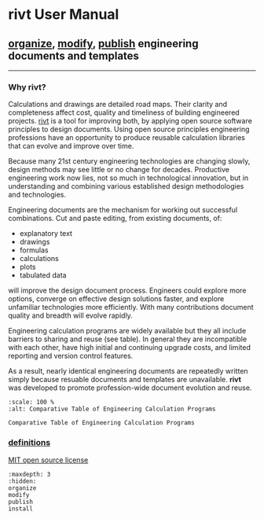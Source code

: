 
# **rivt** User Manual

## [organize](organize.md), [modify](modify.md), [publish](publish.md) engineering documents and templates


<hr>

### Why rivt?

Calculations and drawings are detailed road maps. Their clarity and
completeness affect cost, quality and timeliness of building engineered
projects. [rivt](terms.md#rivt) is a tool for improving both, by applying open
source software principles to design documents. Using open source principles
engineering professions have an opportunity to produce reusable calculation
libraries that can evolve and improve over time.

Because many 21st century engineering technologies are changing slowly, design
methods may see little or no change for decades. Productive engineering work
now lies, not so much in technological innovation, but in understanding and
combining various established design methodologies and technologies.

Engineering documents are the mechanism for working out successful
combinations. Cut and paste editing, from existing documents, of:

- explanatory text
- drawings
- formulas
- calculations
- plots
- tabulated data 

will improve the design document process. Engineers could explore more options,
converge on effective design solutions faster, and explore unfamiliar
technologies more efficiently. With many contributions document quality and
breadth will evolve rapidly.

Engineering calculation programs are widely available but they all include
barriers to sharing and reuse (see table). In general they are incompatible
with each other, have high initial and continuing upgrade costs, and limited
reporting and version control features.

As a result, nearly identical engineering documents are repeatedly written
simply because resuable documents and templates are unavailable. **rivt** was
developed to promote profession-wide document evolution and reuse.

```{figure} _static/img/table1.png
:scale: 100 %
:alt: Comparative Table of Engineering Calculation Programs

Comparative Table of Engineering Calculation Programs
```




















### [definitions](terms.md)

[MIT open source license](https://opensource.org/license/mit/)




```{toctree}
:maxdepth: 3
:hidden:
organize
modify
publish
install
```
